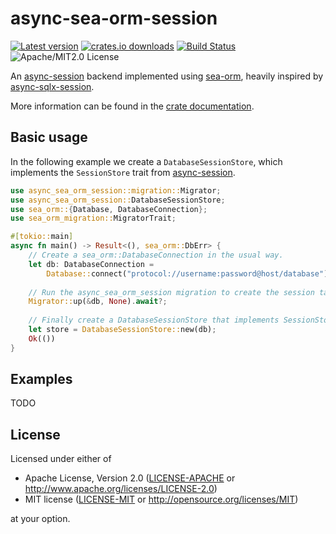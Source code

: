 # async-sea-orm-session

[![Latest version](https://img.shields.io/crates/v/async-sea-orm-session)](https://crates.io/crates/async-sea-orm-session)
[![crates.io downloads](https://img.shields.io/crates/d/async-sea-orm-session)](https://crates.io/crates/async-sea-orm-session)
[![Build Status](https://img.shields.io/github/workflow/status/dcchut/async-sea-orm-session/Push%20action/main)](https://github.com/dcchut/async-sea-orm-session/actions)
![Apache/MIT2.0 License](https://img.shields.io/crates/l/async-sea-orm-session)

An [async-session](https://github.com/http-rs/async-session) backend implemented
using [sea-orm](https://github.com/SeaQL/sea-orm), heavily inspired by
[async-sqlx-session](https://github.com/jbr/async-sqlx-session).

More information can be found in the [crate documentation](https://docs.rs/async-sea-orm-session).

## Basic usage

In the following example we create a `DatabaseSessionStore`, which implements
the `SessionStore` trait from [async-session](https://github.com/http-rs/async-session).

```rust
use async_sea_orm_session::migration::Migrator;
use async_sea_orm_session::DatabaseSessionStore;
use sea_orm::{Database, DatabaseConnection};
use sea_orm_migration::MigratorTrait;

#[tokio::main]
async fn main() -> Result<(), sea_orm::DbErr> {
    // Create a sea_orm::DatabaseConnection in the usual way.
    let db: DatabaseConnection =
        Database::connect("protocol://username:password@host/database").await?;
   
    // Run the async_sea_orm_session migration to create the session table.
    Migrator::up(&db, None).await?;
    
    // Finally create a DatabaseSessionStore that implements SessionStore.
    let store = DatabaseSessionStore::new(db);
    Ok(())
}
```

## Examples

TODO

## License

Licensed under either of
* Apache License, Version 2.0
  ([LICENSE-APACHE](LICENSE-APACHE) or <http://www.apache.org/licenses/LICENSE-2.0>)
* MIT license
  ([LICENSE-MIT](LICENSE-MIT) or <http://opensource.org/licenses/MIT>)

at your option.
